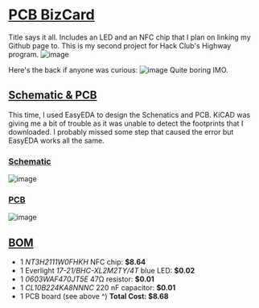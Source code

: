 # <ins> **PCB BizCard** </ins>
Title says it all. Includes an LED and an NFC chip that I plan on linking my Github page to. This is my second project for Hack Club's Highway program.
![image](https://github.com/user-attachments/assets/fc33cc82-2f29-4e59-9f89-fa51d5097061)

Here's the back if anyone was curious:
![image](https://github.com/user-attachments/assets/34755ad4-bb5c-4171-93fd-2821bc7812ec)
Quite boring IMO.


## <ins> **Schematic & PCB** </ins>
This time, I used EasyEDA to design the Schenatics and PCB. KiCAD was giving me a bit of trouble as it was unable to detect the footprints that I downloaded. I probably missed some step that caused the error but EasyEDA works all the same.

### <ins> Schematic </ins>
![image](https://github.com/user-attachments/assets/955199af-117f-446b-bccc-508ceadc8080)

### <ins> PCB </ins>
![image](https://github.com/user-attachments/assets/e374cc61-8619-4432-bd17-a6e4ba1d5c0f)

## <ins>**BOM**</ins>
- 1 _NT3H2111W0FHKH_ NFC chip: **$8.64**
- 1 Everlight _17-21/BHC-XL2M2TY/4T_ blue LED: **$0.02**
- 1 _0603WAF470JT5E_ 47Ω resistor: **$0.01**
- 1 _CL10B224KA8NNNC_ 220 nF capacitor: **$0.01**
- 1 PCB board (see above ^)
  **Total Cost: $8.68**
